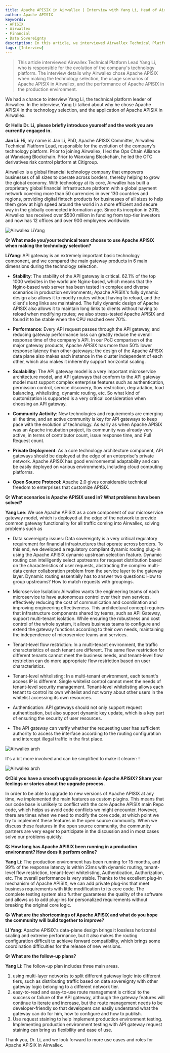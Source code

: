 ```yaml
---
title: Apache APISIX in Airwallex | Interview with Yang Li, Head of Airwallex Technology Platform
author: Apache APISIX
keywords: 
- APISIX
- Airwallex
- Financial
- Data Sovereignty
description: In this article, we interviewed Airwallex Technical Platform Lead Yang Li, who is responsible for the evolution of the company's technology platform. In the interview, he introduced in detail why Airwallex chose Apache APISIX when making technology selection, the usage scenarios of Apache APISIX in Airwallex, and the performance of Apache APISIX in production environment. 
tags: [Interview]
---
```


> This article interviewed Airwallex Technical Platform Lead Yang Li, who is responsible for the evolution of the company's technology platform. The interview details why Airwallex chose Apache APISIX when making the technology selection, the usage scenarios of Apache APISIX in Airwallex, and the performance of Apache APISIX in the production environment.

<!--truncate-->

We had a chance to interview Yang Li, the technical platform leader of Airwallex. In the interview, Yang Li talked about why he chose Apache APISIX in the technology selection, and the application of Apache APISIX in Airwallex.

**Q: Hello Dr. Li, please briefly introduce yourself and the work you are currently engaged in.**

**Jan Li:** Hi, my name is Jan Li, PhD, Apache APISIX Committer, Airwallex Technical Platform Lead, responsible for the evolution of the company's technology platform. Prior to joining Airwallex, I led the Ops Chain Alliance at Wanxiang Blockchain. Prior to Wanxiang Blockchain, he led the OTC derivatives risk control platform at Citigroup.

Airwallex is a global financial technology company that empowers businesses of all sizes to operate across borders, thereby helping to grow the global economy. With technology at its core, Airwallex has built a proprietary global financial infrastructure platform with a global payment network covering more than 50 currencies in over 130 countries and regions, providing digital fintech products for businesses of all sizes to help them grow at high speed around the world in a more efficient and secure way in the globally connected information age. Since its inception in 2015, Airwallex has received over $500 million in funding from top-tier investors and now has 12 offices and over 900 employees worldwide.

![Airwallex LiYang](https://static.apiseven.com/202108/20210816001.png)

**Q: What made you/your technical team choose to use Apache APISIX when making the technology selection?**

**LiYang**: API gateway is an extremely important basic technology component, and we compared the main gateway products in 6 main dimensions during the technology selection.

- **Stability**: The stability of the API gateway is critical. 62.1% of the top 1000 websites in the world are Nginx-based, which means that the Nginx-based web server has been tested in complex and diverse scenarios in production environments; Apache APISIX's fully dynamic design also allows it to modify routes without having to reload, and the client's long links are maintained. The fully dynamic design of Apache APISIX also allows it to maintain long links to clients without having to reload when modifying routes; we also stress-tested Apache APISIX and found it to be stable when the CPU reached over 70%.

- **Performance**: Every API request passes through the API gateway, and reducing gateway performance loss can greatly reduce the overall response time of the company's API. In our PoC comparison of the major gateway products, Apache APISIX has more than 50% lower response latency than other gateways; the design of the Apache APISIX data plane also makes each instance in the cluster independent of each other, which also makes it inherently support horizontal scaling.

- **Scalability**: The API gateway model is a very important microservice architecture model, and API gateways that conform to the API gateway model must support complex enterprise features such as authentication, permission control, service discovery, flow restriction, degradation, load balancing, whitelisting, dynamic routing, etc. So what kind of customization is supported is a very critical consideration when choosing an API gateway.

- **Community Activity**: New technologies and requirements are emerging all the time, and an active community is key for API gateways to keep pace with the evolution of technology. As early as when Apache APISIX was an Apache incubation project, its community was already very active, in terms of contributor count, issue response time, and Pull Request count.

- **Private Deployment**: As a core technology architecture component, API gateways should be deployed at the edge of an enterprise's private network. Apache APISIX has good environmental adaptability and can be easily deployed on various environments, including cloud computing platforms.

- **Open Source Protocol**: Apache 2.0 gives considerable technical freedom to enterprises that customize APISIX.

**Q: What scenarios is Apache APISIX used in? What problems have been solved?**

**Yang Lee**: We use Apache APISIX as a core component of our microservice gateway model, which is deployed at the edge of the network to provide common gateway functionality for all traffic coming into Airwallex, solving problems such as

- Data sovereignty issues: Data sovereignty is a very critical regulatory requirement for financial infrastructures that operate across borders. To this end, we developed a regulatory compliant dynamic routing plug-in using the Apache APISIX dynamic upstream selection feature. Dynamic routing can intelligently select upstreams for request distribution based on the characteristics of user requests, abstracting the complex multi-data center collaboration problem from the service layer to the gateway layer. Dynamic routing essentially has to answer two questions: How to group upstreams? How to match requests with groupings.

- Microservice Isolation: Airwallex wants the engineering teams of each microservice to have autonomous control over their own services, effectively reducing the cost of communication and coordination and improving engineering effectiveness. This architectural concept requires that infrastructure components shared by teams, such as API Gateway, support multi-tenant isolation. While ensuring the robustness and cost control of the whole system, it allows business teams to configure and extend the gateway functions according to their own needs, maintaining the independence of microservice teams and services.

- Tenant-level flow restriction: In a multi-tenant environment, the traffic characteristics of each tenant are different. The same flow restriction for different tenants cannot meet the business needs, and tenant-level flow restriction can do more appropriate flow restriction based on user characteristics.

- Tenant-level whitelisting: In a multi-tenant environment, each tenant's access IP is different. Single whitelist control cannot meet the needs of tenant-level security management. Tenant-level whitelisting allows each tenant to control its own whitelist and not worry about other users in the whitelist accessing its own resources.

- Authentication: API gateways should not only support request authentication, but also support dynamic key update, which is a key part of ensuring the security of user resources.

- The API gateway can verify whether the requesting user has sufficient authority to access the interface according to the routing configuration and intercept illegal traffic in the first place.

![Airwallex arch](https://static.apiseven.com/202108/20210816002.png)

It's a bit more involved and can be simplified to make it clearer: !

![Airwallex arch](https://static.apiseven.com/202108/20210816003.png)

**Q:Did you have a smooth upgrade process in Apache APISIX? Share your feelings or stories about the upgrade process.**

In order to be able to upgrade to new versions of Apache APISIX at any time, we implemented the main features as custom plugins. This means that our code base is unlikely to conflict with the core Apache APISIX main Repo code, which helps us avoid code conflicts we might encounter. However, there are times when we need to modify the core code, at which point we try to implement these features in the open source community. When we discuss these features in the open source community, the community partners are very eager to participate in the discussion and in most cases solve our problems quickly.

**Q: How long has Apache APISIX been running in a production environment? How does it perform online?**

**Yang Li**: The production environment has been running for 15 months, and 99% of the response latency is within 23ms with dynamic routing, tenant-level flow restriction, tenant-level whitelisting, Authentication, Authorization, etc. The overall performance is very stable. Thanks to the excellent plug-in mechanism of Apache APISIX, we can add private plug-ins that meet business requirements with little modification to its core code. The complete testing system also further guarantees the quality of the software and allows us to add plug-ins for personalized requirements without breaking the original core logic.

**Q: What are the shortcomings of Apache APISIX and what do you hope the community will build together to improve?**

**LI Yang**: Apache APISIX's data-plane design brings it lossless horizontal scaling and extreme performance, but it also makes the routing configuration difficult to achieve forward compatibility, which brings some coordination difficulties for the release of new versions.

**Q: What are the follow-up plans?**

**Yang Li**: The follow-up plan includes three main areas.

1. using multi-layer networks to split different gateway logic into different tiers, such as distributing traffic based on data sovereignty with other gateway logic belonging to a different network tier.
2. easy-to-read and easy-to-use route management is critical to the success or failure of the API gateway, although the gateway features will continue to iterate and increase, but the route management needs to be developer-friendly so that developers can easily understand what the gateway can do for him, how to configure and how to publish.
3. Use request staining to help implement production environment testing. Implementing production environment testing with API gateway request staining can bring us flexibility and ease of use.

Thank you, Dr. Li, and we look forward to more use cases and roles for Apache APISIX in Airwallex.
